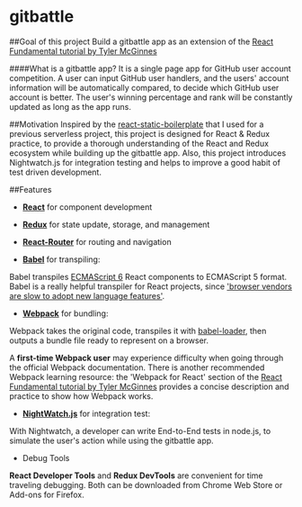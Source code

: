 
# gitbattle

##Goal of this project
Build a gitbattle app as an extension of the [React Fundamental tutorial by Tyler McGinnes](https://reacttraining.com/online/react-fundamentals)

####What is a gitbattle app?
It is a single page app for GitHub user account competition. A user can input GitHub user handlers, and the users' account information will be automatically compared, to decide which GitHub user account is better. The user's winning percentage and rank will be constantly updated as long as the app runs. 



##Motivation
Inspired by the [react-static-boilerplate](https://github.com/kriasoft/react-static-boilerplate) that I used for a previous serverless project, this project is designed for React & Redux practice, to provide a thorough understanding of the React and Redux ecosystem while building up the gitbattle app. Also, this project introduces Nightwatch.js for integration testing and helps to improve a good habit of test driven development.  

##Features
- **[React](https://facebook.github.io/react/)** for component development

- **[Redux](http://redux.js.org/)** for state update, storage, and management 

- **[React-Router](https://github.com/ReactTraining/react-router)** for routing and navigation

- **[Babel](https://babeljs.io/)** for transpiling:

 Babel transpiles [ECMAScript 6](https://github.com/lukehoban/es6features) React components to ECMAScript 5 format. Babel is a really helpful transpiler for React projects, since ['browser vendors are slow to adopt new language features'](https://www.quora.com/What-exactly-is-BabelJs-Why-does-it-understand-JSX-React-components).

- **[Webpack](https://webpack.github.io/)** for bundling:

 Webpack takes the original code, transpiles it with [babel-loader](https://github.com/babel/babel-loader), then outputs a bundle file ready to represent on a browser. 

 A **first-time Webpack user** may experience difficulty when going through the official Webpack documentation. There is another recommended Webpack learning resource: the 'Webpack for React' section of the [React Fundamental tutorial by Tyler McGinnes](https://reacttraining.com/online/react-fundamentals) provides a concise description and practice to show how Webpack works.

- **[NightWatch.js](http://nightwatchjs.org/)** for integration test:

 With Nightwatch, a developer can write End-to-End tests in node.js, to simulate the user's action while using the gitbattle app.

- Debug Tools

 **React Developer Tools** and **Redux DevTools** are convenient for time traveling debugging. Both can be downloaded from Chrome Web Store or Add-ons for Firefox.




